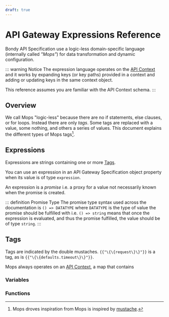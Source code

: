 ```yaml
---
draft: true
---
```

# API Gateway Expressions Reference
Bondy API Specification use a logic-less domain-specific language (internally called _"Mops"_) for data transformation and dynamic configuration.

::: warning Notice
The expression language operates on the [API Context](/reference/api_gateway/specification) and it works by expanding keys (or key paths) provided in a context and adding or updating keys in the same context object.

This reference assumes you are familiar with the API Context schema.
:::

## Overview

We call Mops "logic-less" because there are no if statements, else clauses, or for loops. Instead there are only _tags_. Some tags are replaced with a value, some nothing, and others a series of values. This document explains the different types of Mops tags[^1].

[^1]: Mops droves inspiration from Mops is inspired by [mustache](https://mustache.github.io).

## Expressions

Expressions are strings containing one or more [Tags](#tags).

You can use an expression in an API Gateway Specification object property when its value is of type `expression`.

An expression is a _promise_ i.e. a proxy for a value not necessarily known when the promise is created.

::: definition Promise Type
The promise type syntax used across the documentation is `() => DATATYPE` where `DATATYPE` is the type of value the promise should be fulfilled with i.e. `() => string` means that once the expression is evaluated, and thus the promise fulfilled, the value should be of type `string`.
:::



## Tags

Tags are indicated by the double mustaches. `{{"\{\{request\}\}"}}` is a tag, as is `{{"\{\{defaults.timeout\}\}"}}`.

Mops always operates on an [API Context](/reference/api_gateway/specification), a map that contains

### Variables



### Functions

